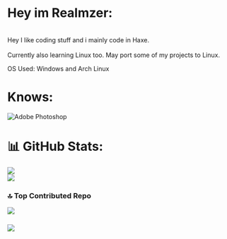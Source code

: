 # Hey im Realmzer:
<br>Hey I like coding stuff and i mainly code in Haxe.<br><br>
Currently also learning Linux too. May port some of my projects to Linux.

OS Used: Windows and Arch Linux




# Knows:
![Adobe Photoshop](https://img.shields.io/badge/adobephotoshop-%2331A8FF.svg?style=for-the-badge&logo=adobephotoshop&logoColor=white)

 

# 📊 GitHub Stats:
![](https://github-readme-streak-stats.herokuapp.com/?user=Realmzer&theme=radical&hide_border=false)<br/>
![](https://github-readme-stats.vercel.app/api/top-langs/?username=Realmzer&theme=radical&hide_border=false&include_all_commits=false&count_private=false&layout=compact)

### 🔝 Top Contributed Repo
![](https://github-contributor-stats.vercel.app/api?username=Realmzer&limit=5&theme=dark&combine_all_yearly_contributions=true)

### [![](https://visitcount.itsvg.in/api?id=Realmzer&label=Profile%20Views&color=12&icon=5&pretty=true)](https://visitcount.itsvg.in)
